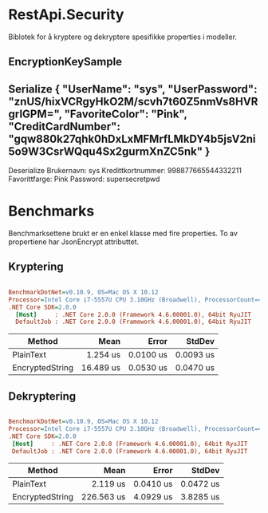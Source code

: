 # RestApi.Security

Biblotek for å kryptere og dekryptere spesifikke properties i modeller.

## EncryptionKeySample

Serialize
{
  "UserName": "sys",
  "UserPassword": "znUS/hixVCRgyHkO2M/scvh7t60Z5nmVs8HVRgrIGPM=",
  "FavoriteColor": "Pink",
  "CreditCardNumber": "gqw880k27qhk0hDxLxMFMrfLMkDY4b5jsV2ni5o9W3CsrWQqu4Sx2gurmXnZC5nk"
}
----
Deserialize
Brukernavn: sys
Kredittkortnummer: 998877665544332211
Favorittfarge: Pink
Password: supersecretpwd

# Benchmarks

Benchmarksettene brukt er en enkel klasse med fire properties. To av propertiene har JsonEncrypt
attributtet.

## Kryptering

``` ini

BenchmarkDotNet=v0.10.9, OS=Mac OS X 10.12
Processor=Intel Core i7-5557U CPU 3.10GHz (Broadwell), ProcessorCount=4
.NET Core SDK=2.0.0
  [Host]     : .NET Core 2.0.0 (Framework 4.6.00001.0), 64bit RyuJIT
  DefaultJob : .NET Core 2.0.0 (Framework 4.6.00001.0), 64bit RyuJIT


```
 |          Method |      Mean |     Error |    StdDev |
 |---------------- |----------:|----------:|----------:|
 |       PlainText |  1.254 us | 0.0100 us | 0.0093 us |
 | EncryptedString | 16.489 us | 0.0530 us | 0.0470 us |

 ## Dekryptering

 ``` ini

BenchmarkDotNet=v0.10.9, OS=Mac OS X 10.12
Processor=Intel Core i7-5557U CPU 3.10GHz (Broadwell), ProcessorCount=4
.NET Core SDK=2.0.0
  [Host]     : .NET Core 2.0.0 (Framework 4.6.00001.0), 64bit RyuJIT
  DefaultJob : .NET Core 2.0.0 (Framework 4.6.00001.0), 64bit RyuJIT


```
 |          Method |       Mean |     Error |    StdDev |
 |---------------- |-----------:|----------:|----------:|
 |       PlainText |   2.119 us | 0.0410 us | 0.0472 us |
 | EncryptedString | 226.563 us | 4.0929 us | 3.8285 us |